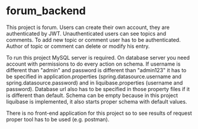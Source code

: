 # forum_backend
This project is forum. Users can create their own account, they are authenticated by JWT. Unauthenticated users can see topics and comments. To add new topic or comment user has to be authenticated. Author of topic or comment can delete or modify his entry.

To run this project MySQL server is required. On database server you need account with permissions to do every action on schema. If username is different than "admin" and password is different than "admin123" it has to be specified in application.properties (spring.datasource.username and spring.datasource.password) and in liquibase.properties (username and password). Database url also has to be specified in those property files if it is different than default. Schema can be empty because in this project liquibase is implemented, it also starts proper schema with default values.

There is no front-end application for this project so to see results of request proper tool has to be used (e.g. postman).
